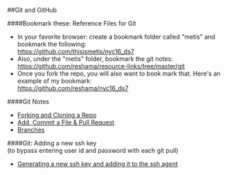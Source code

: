 ##Git and GitHub

####Bookmark these:  Reference Files for Git
 * In your favorite browser:  create a bookmark folder called "metis" and bookmark the following:  
https://github.com/thisismetis/nyc16_ds7  
 * Also, under the "metis" folder, bookmark the git notes:  
https://github.com/reshama/resource-links/tree/master/git  
 * Once you fork the repo, you will also want to book mark that.  Here's an example of my bookmark:  
https://github.com/reshama/nyc16_ds7
 
####Git Notes
 * [Forking and Cloning a Repo](https://github.com/reshama/resource-links/blob/master/git/git_1_fork_clone_sync.md)
 * [Add, Commit a File & Pull Request](https://github.com/reshama/resource-links/blob/master/git/git_2_commit_pullrequest.md)
 * [Branches](https://github.com/reshama/resource-links/blob/master/git/git_3_branch_flow.md)

####Git:  Adding a new ssh key  
(to bypass entering user id and password with each git pull)  
 * [Generating a new ssh key and adding it to the ssh agent](https://help.github.com/articles/generating-a-new-ssh-key-and-adding-it-to-the-ssh-agent/)

